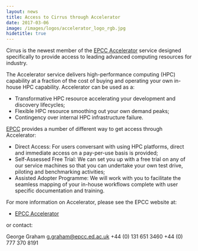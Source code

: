 ```yaml
---
layout: news
title: Access to Cirrus through Accelerator
date: 2017-03-06
image: /images/logos/accelerator_logo_rgb.jpg
hidetitle: true
---
```


Cirrus is the newest member of the
[EPCC Accelerator](http://www.epcc.ed.ac.uk/work-us/industry-engagement-programmes/accelerator)
service designed specifically to provide access to leading advanced computing resources
for industry.

The Accelerator service delivers high-performance computing (HPC) capability
at a fraction of the cost of buying and operating your own in-house HPC capability.
Accelerator can be used as a:

* Transformative HPC resource accelerating your development and discovery lifecycles;
* Flexible HPC resource smoothing out your own demand peaks;
* Contingency over internal HPC infrastructure failure.

[EPCC](http://www.epcc.ed.ac.uk) provides a number of different way to get access
through Accelerator:

* Direct Access: For users conversant with using HPC platforms, direct and immediate
access on a pay-per-use basis is provided;
* Self-Assessed Free Trial: We can set you up with a free trial on any of our service
machines so that you can undertake your own test drive, piloting and benchmarking activities;
* Assisted Adopter Programme: We will work with you to facilitate the seamless mapping of
your in-house workflows complete with user specific documentation and training.

For more information on Accelerator, please see the EPCC website at:

* [EPCC Accelerator](http://www.epcc.ed.ac.uk/work-us/industry-engagement-programmes/accelerator)

or contact:

George Graham
[g.graham@epcc.ed.ac.uk](mailto:g.graham@epcc.ed.ac.uk)
+44 (0) 131 651 3460
+44 (0) 777 370 8191


